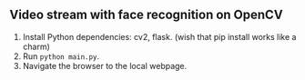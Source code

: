 ## Video stream with face recognition on OpenCV

1. Install Python dependencies: cv2, flask. (wish that pip install works like a charm)
2. Run `python main.py`.
3. Navigate the browser to the local webpage.
